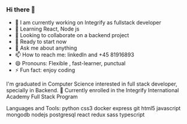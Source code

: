### Hi there 👋




- 🔭 I am currently working on Integrify as fullstack developer
- 🌱 Learning React, Node js
- 👯 Looking to collaborate on a backend project
- 🤔 Ready to start now
- 💬 Ask me about anything
- 📫 How to reach me: linkedIn and +45 81916893
- 😄 Pronouns: Flexible , fast-learner, punctual
- ⚡ Fun fact: enjoy coding

I'm graduated in Computer Science interested in full stack developer, specially in Backend.
🌱 Currently enrolled in the Integrify International Academy Full Stack Program

Languages and Tools:
python css3 docker express git html5 javascript mongodb nodejs postgresql react redux sass typescript

